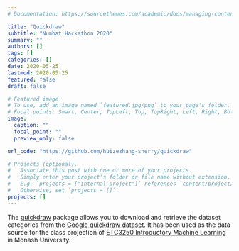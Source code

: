 ```yaml
---
# Documentation: https://sourcethemes.com/academic/docs/managing-content/

title: "Quickdraw"
subtitle: "Numbat Hackathon 2020"
summary: ""
authors: []
tags: []
categories: []
date: 2020-05-25
lastmod: 2020-05-25
featured: false
draft: false

# Featured image
# To use, add an image named `featured.jpg/png` to your page's folder.
# Focal points: Smart, Center, TopLeft, Top, TopRight, Left, Right, BottomLeft, Bottom, BottomRight.
image:
  caption: ""
  focal_point: ""
  preview_only: false

url_code: "https://github.com/huizezhang-sherry/quickdraw"

# Projects (optional).
#   Associate this post with one or more of your projects.
#   Simply enter your project's folder or file name without extension.
#   E.g. `projects = ["internal-project"]` references `content/project/deep-learning/index.md`.
#   Otherwise, set `projects = []`.
projects: []
---
```


The [quickdraw](https://github.com/huizezhang-sherry/quickdraw) package allows you to download and retrieve the dataset categories from the [Google quickdraw dataset](https://github.com/googlecreativelab/quickdraw-dataset). It has been used as the data source for the class projection of [ETC3250 Introductory Machine Learning](https://iml-monash.netlify.app/project/project.html) in Monash University.